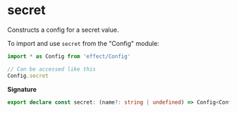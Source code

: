 # secret

Constructs a config for a secret value.

To import and use `secret` from the "Config" module:

```ts
import * as Config from 'effect/Config'

// Can be accessed like this
Config.secret
```

**Signature**

```ts
export declare const secret: (name?: string | undefined) => Config<ConfigSecret.ConfigSecret>
```
